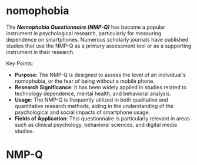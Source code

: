 # nomophobia

The **_Nomophobia Questionnaire (NMP-Q)_** has become a popular instrument in psychological research, particularly for measuring dependence on smartphones. Numerous scholarly journals have published studies that use the NMP-Q as a primary assessment tool or as a supporting instrument in their research.

Key Points:

- **Purpose**: The NMP-Q is designed to assess the level of an individual's nomophobia, or the fear of being without a mobile phone.
- **Research Significance**: It has been widely applied in studies related to technology dependence, mental health, and behavioral analysis.
- **Usage**: The NMP-Q is frequently utilized in both qualitative and quantitative research methods, aiding in the understanding of the psychological and social impacts of smartphone usage.
- **Fields of Application**: This questionnaire is particularly relevant in areas such as clinical psychology, behavioral sciences, and digital media studies.
# NMP-Q
